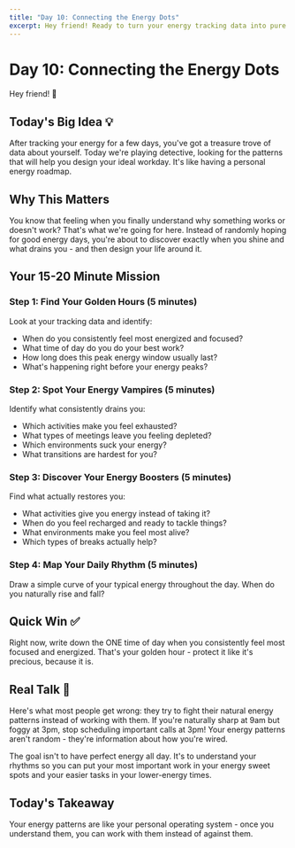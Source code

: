 ```yaml
---
title: "Day 10: Connecting the Energy Dots"
excerpt: Hey friend! Ready to turn your energy tracking data into pure gold? Today we're spotting the patterns that will change how you work forever.
---
```


# Day 10: Connecting the Energy Dots

Hey friend! 👋

## Today's Big Idea 💡

After tracking your energy for a few days, you've got a treasure trove of data about yourself. Today we're playing detective, looking for the patterns that will help you design your ideal workday. It's like having a personal energy roadmap.

## Why This Matters

You know that feeling when you finally understand why something works or doesn't work? That's what we're going for here. Instead of randomly hoping for good energy days, you're about to discover exactly when you shine and what drains you - and then design your life around it.

## Your 15-20 Minute Mission

### Step 1: Find Your Golden Hours (5 minutes)
Look at your tracking data and identify:
- When do you consistently feel most energized and focused?
- What time of day do you do your best work?
- How long does this peak energy window usually last?
- What's happening right before your energy peaks?

### Step 2: Spot Your Energy Vampires (5 minutes)
Identify what consistently drains you:
- Which activities make you feel exhausted?
- What types of meetings leave you feeling depleted?
- Which environments suck your energy?
- What transitions are hardest for you?

### Step 3: Discover Your Energy Boosters (5 minutes)
Find what actually restores you:
- What activities give you energy instead of taking it?
- When do you feel recharged and ready to tackle things?
- What environments make you feel most alive?
- Which types of breaks actually help?

### Step 4: Map Your Daily Rhythm (5 minutes)
Draw a simple curve of your typical energy throughout the day. When do you naturally rise and fall?

## Quick Win ✅

Right now, write down the ONE time of day when you consistently feel most focused and energized. That's your golden hour - protect it like it's precious, because it is.

## Real Talk 💬

Here's what most people get wrong: they try to fight their natural energy patterns instead of working with them. If you're naturally sharp at 9am but foggy at 3pm, stop scheduling important calls at 3pm! Your energy patterns aren't random - they're information about how you're wired.

The goal isn't to have perfect energy all day. It's to understand your rhythms so you can put your most important work in your energy sweet spots and your easier tasks in your lower-energy times.

## Today's Takeaway

Your energy patterns are like your personal operating system - once you understand them, you can work with them instead of against them.